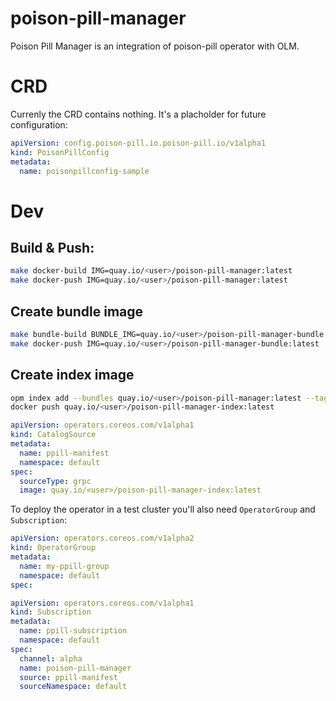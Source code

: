# poison-pill-manager

Poison Pill Manager is an integration of poison-pill operator with OLM.

# CRD

Currenly the CRD contains nothing. It's a placholder for future configuration:
```yaml
apiVersion: config.poison-pill.io.poison-pill.io/v1alpha1
kind: PoisonPillConfig
metadata:
  name: poisonpillconfig-sample
```
# Dev

## Build & Push:
```bash
make docker-build IMG=quay.io/<user>/poison-pill-manager:latest
make docker-push IMG=quay.io/<user>/poison-pill-manager:latest
```

## Create bundle image
```bash
make bundle-build BUNDLE_IMG=quay.io/<user>/poison-pill-manager-bundle:latest
make docker-push IMG=quay.io/<user>/poison-pill-manager-bundle:latest
```

## Create index image
```bash
opm index add --bundles quay.io/<user>/poison-pill-manager:latest --tag quay.io/<user>/poison-pill-manager-index:latest
docker push quay.io/<user>/poison-pill-manager-index:latest
```

```yaml
apiVersion: operators.coreos.com/v1alpha1
kind: CatalogSource
metadata:
  name: ppill-manifest
  namespace: default
spec:
  sourceType: grpc
  image: quay.io/<user>/poison-pill-manager-index:latest
```

To deploy the operator in a test cluster you'll also need `OperatorGroup` and `Subscription`:
```yaml
apiVersion: operators.coreos.com/v1alpha2
kind: OperatorGroup
metadata:
  name: my-ppill-group
  namespace: default
spec:
```
```yaml
apiVersion: operators.coreos.com/v1alpha1
kind: Subscription
metadata:
  name: ppill-subscription
  namespace: default 
spec:
  channel: alpha
  name: poison-pill-manager
  source: ppill-manifest
  sourceNamespace: default
```





